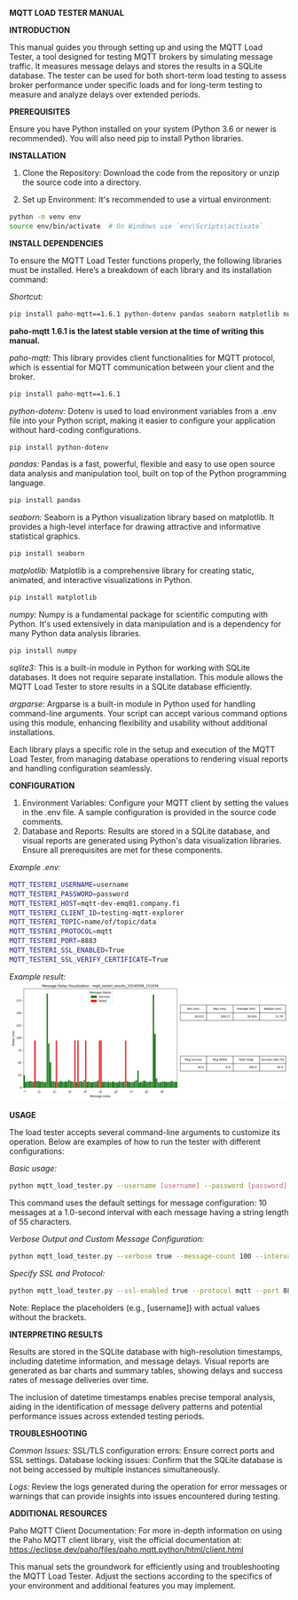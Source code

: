 **MQTT LOAD TESTER MANUAL**

**INTRODUCTION**

This manual guides you through setting up and using the MQTT Load Tester, a tool designed for testing MQTT brokers by simulating message traffic. It measures message delays and stores the results in a SQLite database. The tester can be used for both short-term load testing to assess broker performance under specific loads and for long-term testing to measure and analyze delays over extended periods.

**PREREQUISITES**

Ensure you have Python installed on your system (Python 3.6 or newer is recommended). You will also need pip to install Python libraries.

**INSTALLATION**

1. Clone the Repository:
Download the code from the repository or unzip the source code into a directory.

2. Set up Environment:
It's recommended to use a virtual environment:
```bash
python -m venv env
source env/bin/activate  # On Windows use `env\Scripts\activate`
```

**INSTALL DEPENDENCIES**

To ensure the MQTT Load Tester functions properly, the following libraries must be installed. Here’s a breakdown of each library and its installation command:

*Shortcut:*
```bash
pip install paho-mqtt==1.6.1 python-dotenv pandas seaborn matplotlib numpy

```
**paho-mqtt 1.6.1 is the latest stable version at the time of writing this manual.**

*paho-mqtt:* This library provides client functionalities for MQTT protocol, which is essential for MQTT communication between your client and the broker.
```bash
pip install paho-mqtt==1.6.1
```

*python-dotenv:* Dotenv is used to load environment variables from a .env file into your Python script, making it easier to configure your application without hard-coding configurations.
```bash
pip install python-dotenv
```

*pandas:* Pandas is a fast, powerful, flexible and easy to use open source data analysis and manipulation tool, built on top of the Python programming language.
```bash
pip install pandas
```

*seaborn:* Seaborn is a Python visualization library based on matplotlib. It provides a high-level interface for drawing attractive and informative statistical graphics.
```bash
pip install seaborn
```

*matplotlib:* Matplotlib is a comprehensive library for creating static, animated, and interactive visualizations in Python.
```bash
pip install matplotlib
```

*numpy:* Numpy is a fundamental package for scientific computing with Python. It's used extensively in data manipulation and is a dependency for many Python data analysis libraries.
```bash
pip install numpy
```

*sqlite3:* This is a built-in module in Python for working with SQLite databases. It does not require separate installation. This module allows the MQTT Load Tester to store results in a SQLite database efficiently.

*argparse:* Argparse is a built-in module in Python used for handling command-line arguments. Your script can accept various command options using this module, enhancing flexibility and usability without additional installations.

Each library plays a specific role in the setup and execution of the MQTT Load Tester, from managing database operations to rendering visual reports and handling configuration seamlessly.

**CONFIGURATION**

1. Environment Variables:
Configure your MQTT client by setting the values in the .env file. A sample configuration is provided in the source code comments.
2. Database and Reports:
Results are stored in a SQLite database, and visual reports are generated using Python's data visualization libraries. Ensure all prerequisites are met for these components.

*Example .env:*
```bash
MQTT_TESTERI_USERNAME=username
MQTT_TESTERI_PASSWORD=password
MQTT_TESTERI_HOST=mqtt-dev-emq01.company.fi
MQTT_TESTERI_CLIENT_ID=testing-mqtt-explorer
MQTT_TESTERI_TOPIC=name/of/topic/data
MQTT_TESTERI_PROTOCOL=mqtt
MQTT_TESTERI_PORT=8883
MQTT_TESTERI_SSL_ENABLED=True
MQTT_TESTERI_SSL_VERIFY_CERTIFICATE=True
```

*Example result:*
![alt text](report_example.png)

**USAGE**

The load tester accepts several command-line arguments to customize its operation. Below are examples of how to run the tester with different configurations:

*Basic usage:*
```bash
python mqtt_load_tester.py --username [username] --password [password] --host [host address]
```
This command uses the default settings for message configuration: 10 messages at a 1.0-second interval with each message having a string length of 55 characters.

*Verbose Output and Custom Message Configuration:*
```bash
python mqtt_load_tester.py --verbose true --message-count 100 --interval 0.5 --data-string-length 100
```

*Specify SSL and Protocol:*
```bash
python mqtt_load_tester.py --ssl-enabled true --protocol mqtt --port 8883 --ssl-verify-certificate true
```

Note: Replace the placeholders (e.g., [username]) with actual values without the brackets.

**INTERPRETING RESULTS**

Results are stored in the SQLite database with high-resolution timestamps, including datetime information, and message delays. Visual reports are generated as bar charts and summary tables, showing delays and success rates of message deliveries over time.

The inclusion of datetime timestamps enables precise temporal analysis, aiding in the identification of message delivery patterns and potential performance issues across extended testing periods.

**TROUBLESHOOTING**

*Common Issues:*
SSL/TLS configuration errors: Ensure correct ports and SSL settings.
Database locking issues: Confirm that the SQLite database is not being accessed by multiple instances simultaneously.

*Logs:*
Review the logs generated during the operation for error messages or warnings that can provide insights into issues encountered during testing.

**ADDITIONAL RESOURCES**

Paho MQTT Client Documentation: For more in-depth information on using the Paho MQTT client library, visit the official documentation at: https://eclipse.dev/paho/files/paho.mqtt.python/html/client.html

This manual sets the groundwork for efficiently using and troubleshooting the MQTT Load Tester. Adjust the sections according to the specifics of your environment and additional features you may implement.